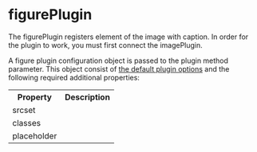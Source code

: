 # figurePlugin
The figurePlugin registers element of the image with caption. In order for the plugin to work, you must first connect the imagePlugin.

A figure plugin configuration object is passed to the plugin method parameter. This object consist of [the default plugin options](../plugins.md#default-plugin-options) and the following required additional properties:

<table>
<tr>
    <th>Property</th>
    <th>Description</th>
</tr>
<tr>
    <td> 
        srcset 
    </td>
   <td>

   
   </td>
</tr>
<tr>
    <td> 
        classes
    </td>
   <td>
    
   
   </td>
</tr>
<tr>
    <td> 
        placeholder
    </td>
   <td>
    
   
   </td>
</tr>
</table>